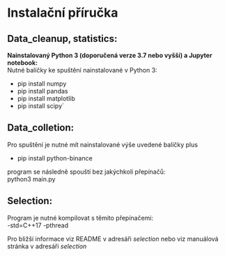# Instalační příručka
## Data_cleanup, statistics: 
**Nainstalovaný Python 3 (doporučená verze 3.7 nebo vyšší) a Jupyter notebook:** \
Nutné balíčky ke spuštění nainstalované v Python 3:
- pip install numpy
- pip install pandas
- pip install matplotlib
- pip install scipy´

## Data_colletion:
Pro spuštění je nutné mít nainstalované výše uvedené balíčky plus
- pip install python-binance

program se následně spouští bez jakýchkoli přepínačů: \
python3 main.py

## Selection:
Program je nutné kompilovat s těmito přepínačemi: \
-std=C++17 -pthread

Pro bližší informace viz README v adresáři *selection* nebo viz manuálová stránka v adresáři *selection*
